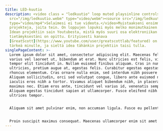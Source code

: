 ```yaml
---
title: LED-kuutio
description: <video class = "ledkuutio" loop muted playsinline controls><source
  src="/img/ledkuutio.webm" type="video/webm"><source src="/img/ledkuutio.mp4"
  type="video/mp4">Selaimesi ei tue videota.</video>Muistaakseni ensimmäisiä
  projekteja, joita tein. On loppujen lopuksi myös melko monimutkainen härveli.
  Idean projektiin sain Youtubesta, mistä myös suuri osa elektroniikan
  tietämyksestäni on opittu. Erityisesti kanava
  [GreatScott](https://www.youtube.com/user/greatscottlab/featured) on ollut
  tärkeä minulle, ja sieltä idea tähänkin projektiin taisi tulla.
singlePageContent: >-
  Lorem ipsum dolor sit amet, consectetur adipiscing elit. Maecenas felis ex,
  varius vel laoreet ut, bibendum at erat. Nunc ultricies est felis, vitae
  tempor elit tincidunt in. Nullam euismod finibus aliquam. Cras in nunc
  ultricies, pretium augue at, egestas felis. Curabitur egestas egestas magna
  rhoncus elementum. Cras ornare nulla enim, sed interdum nibh posuere vehicula.
  Aliquam sollicitudin, orci sed volutpat congue, libero ante euismod nulla, non
  iaculis eros nibh a tortor. Vivamus aliquet bibendum nibh, in placerat odio
  maximus nec. Etiam eros ante, tincidunt vel varius id, venenatis semper justo.
  Aliquam egestas tincidunt sapien at ullamcorper. Fusce eleifend nibh ut
  ultrices tempor.


  Aliquam sit amet pulvinar enim, non accumsan ligula. Fusce eu pellentesque justo, vitae vestibulum mi. Interdum et malesuada fames ac ante ipsum primis in faucibus. Aliquam at porttitor quam. Aenean elementum consequat elit non semper. Sed at pulvinar quam. Nam placerat turpis ac laoreet scelerisque.


  Proin suscipit maximus consequat. Maecenas ullamcorper enim sit amet mollis vehicula. Mauris porta tincidunt turpis vitae ultrices. Aliquam ut sagittis tellus, in congue nunc. Vivamus condimentum a nisl eget accumsan. Ut faucibus tincidunt tincidunt. Suspendisse viverra dui arcu, in fermentum lectus commodo et. Donec placerat justo ac commodo scelerisque. Duis iaculis tempor justo, nec ullamcorper est dapibus sit amet. Maecenas eget nibh ligula. Pellentesque turpis lorem, bibendum non augue at, molestie efficitur felis. Cras vestibulum mattis varius. Maecenas metus arcu, tincidunt ut sagittis non, ullamcorper vitae ante.
---
```

